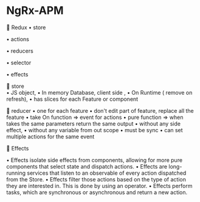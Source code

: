 # NgRx-APM
	Redux
•	store

•	actions 

•	reducers

•	selector

•	effects

	store  
•	JS object,
•	In memory Database, client side ,
•	On Runtime ( remove on refresh),
•	has slices for each Feature or component 
       
	reducer 
•	one for each feature 
•	don't edit part of feature, replace all the feature 
•	take On function => event for actions
•	pure function => when takes the same parameters return the same output
•	without any side effect, 
•	without any  variable from out scope
•	must be sync 
•	can set multiple actions for the same event 
                                  
	Effects 

•	Effects isolate side effects from components, allowing for more pure components that select state and dispatch actions.
•	Effects are long-running services that listen to an observable of every action dispatched from the Store.
•	Effects filter those actions based on the type of action they are interested in. This is done by using an operator.
•	Effects perform tasks, which are synchronous or asynchronous and return a new action.
